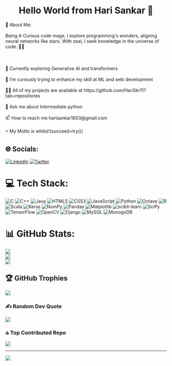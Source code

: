 <h1 align="center">Hello World from Hari Sankar 👋</h1>
💫 About Me:
<br><br>Being A Curious code mage, I explore programming's wonders, aligning neural networks like stars. With zeal, I seek knowledge in the universe of code. 🌌✨<br><br>
<br><br>🔭 Currently exploring Generative AI and transformers<br><br>🌱 I’m curiously trying to enhance my skill at ML and web development<br><br>👨‍💻 All of my projects are available at https://github.com/HariSkr11?tab=repositories<br><br>💬 Ask me about Intermediate python<br><br>📫 How to reach me harisankar1603@gmail.com<br><br>⚡ My Motto is while(!(succeed=try())


## 🌐 Socials:
[![LinkedIn](https://img.shields.io/badge/LinkedIn-%230077B5.svg?logo=linkedin&logoColor=white)](https://linkedin.com/in/awsome-hari11/) [![Twitter](https://img.shields.io/badge/Twitter-%231DA1F2.svg?logo=Twitter&logoColor=white)](https://twitter.com/c_299_792_458) 

# 💻 Tech Stack:
![C](https://img.shields.io/badge/c-%2300599C.svg?style=for-the-badge&logo=c&logoColor=white) ![C++](https://img.shields.io/badge/C%2B%2B-00599C?style=for-the-badge&logo=c%2B%2B&logoColor=white) ![Java](https://img.shields.io/badge/java-%23ED8B00.svg?style=for-the-badge&logo=openjdk&logoColor=white) ![HTML5](https://img.shields.io/badge/html5-%23E34F26.svg?style=for-the-badge&logo=html5&logoColor=white) ![CSS3](https://img.shields.io/badge/CSS3-1572B6?style=for-the-badge&logo=css3&logoColor=white) ![JavaScript](https://img.shields.io/badge/javascript-%23323330.svg?style=for-the-badge&logo=javascript&logoColor=%23F7DF1E) ![Python](https://img.shields.io/badge/python-3670A0?style=for-the-badge&logo=python&logoColor=ffdd54) ![Octave](https://img.shields.io/badge/OCTAVE-darkblue?style=for-the-badge&logo=octave&logoColor=fcd683) ![R](https://img.shields.io/badge/R-276DC3?style=for-the-badge&logo=r&logoColor=white) ![Scala](https://img.shields.io/badge/scala-%23DC322F.svg?style=for-the-badge&logo=scala&logoColor=white) ![Keras](https://img.shields.io/badge/Keras-%23D00000.svg?style=for-the-badge&logo=Keras&logoColor=white) ![NumPy](https://img.shields.io/badge/numpy-%23013243.svg?style=for-the-badge&logo=numpy&logoColor=white) ![Pandas](https://img.shields.io/badge/pandas-%23150458.svg?style=for-the-badge&logo=pandas&logoColor=white) ![Matplotlib](https://img.shields.io/badge/Matplotlib-%23ffffff.svg?style=for-the-badge&logo=Matplotlib&logoColor=black) ![scikit-learn](https://img.shields.io/badge/scikit--learn-%23F7931E.svg?style=for-the-badge&logo=scikit-learn&logoColor=white) ![SciPy](https://img.shields.io/badge/SciPy-%230C55A5.svg?style=for-the-badge&logo=scipy&logoColor=%white) ![TensorFlow](https://img.shields.io/badge/TensorFlow-%23FF6F00.svg?style=for-the-badge&logo=TensorFlow&logoColor=white)  ![OpenCV](https://img.shields.io/badge/OpenCV-27338e?style=for-the-badge&logo=OpenCV&logoColor=white) ![Django](https://img.shields.io/badge/Django-092E20?style=for-the-badge&logo=django&logoColor=green) ![MySQL](https://img.shields.io/badge/mysql-%2300f.svg?style=for-the-badge&logo=mysql&logoColor=white) ![MonogoDB](https://img.shields.io/badge/MongoDB-4EA94B?style=for-the-badge&logo=mongodb&logoColor=white)
# 📊 GitHub Stats:
![](https://github-readme-stats.vercel.app/api?username=HariSkr11&theme=radical&hide_border=true&include_all_commits=true&count_private=true)<br/>
![](https://github-readme-streak-stats.herokuapp.com/?user=HariSkr11&theme=radical&hide_border=true)<br/>
![](https://github-readme-stats.vercel.app/api/top-langs/?username=HariSkr11&theme=radical&hide_border=true&include_all_commits=true&count_private=true&layout=compact)

## 🏆 GitHub Trophies
![](https://github-profile-trophy.vercel.app/?username=HariSkr11&theme=radical&no-frame=true&no-bg=false&margin-w=4)

### ✍️ Random Dev Quote
![](https://quotes-github-readme.vercel.app/api?type=horizontal&theme=radical)

### 🔝 Top Contributed Repo
![](https://github-contributor-stats.vercel.app/api?username=HariSkr11&limit=5&theme=radical&combine_all_yearly_contributions=true)

---
[![](https://visitcount.itsvg.in/api?id=HariSkr11&icon=0&color=11)](https://visitcount.itsvg.in)

<!-- Proudly created with GPRM ( https://gprm.itsvg.in ) -->
